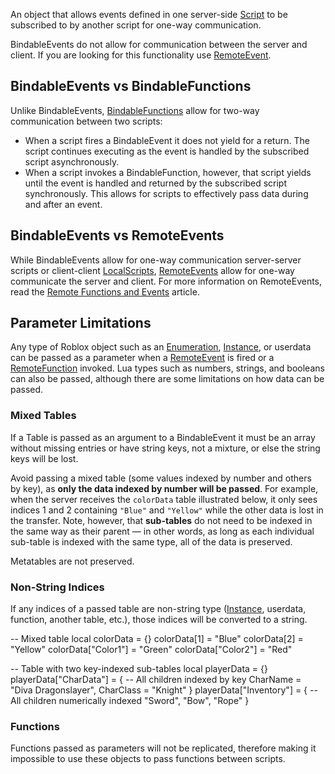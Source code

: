 An object that allows events defined in one server-side [Script](https://developer.roblox.com/en-us/api-reference/class/Script) to be subscribed to by another script for one-way communication.

BindableEvents do not allow for communication between the server and client. If you are looking for this functionality use [RemoteEvent](https://developer.roblox.com/en-us/api-reference/class/RemoteEvent).

BindableEvents vs BindableFunctions
-----------------------------------

Unlike BindableEvents, [BindableFunctions](https://developer.roblox.com/en-us/api-reference/class/BindableFunction) allow for two-way communication between two scripts:

*   When a script fires a BindableEvent it does not yield for a return. The script continues executing as the event is handled by the subscribed script asynchronously.
*   When a script invokes a BindableFunction, however, that script yields until the event is handled and returned by the subscribed script synchronously. This allows for scripts to effectively pass data during and after an event.

BindableEvents vs RemoteEvents
------------------------------

While BindableEvents allow for one-way communication server-server scripts or client-client [LocalScripts](https://developer.roblox.com/en-us/api-reference/class/LocalScript), [RemoteEvents](https://developer.roblox.com/en-us/api-reference/class/RemoteEvent) allow for one-way communicate the server and client. For more information on RemoteEvents, read the [Remote Functions and Events](https://developer.roblox.com/en-us/articles/Remote-Functions-and-Events) article.

Parameter Limitations
---------------------

Any type of Roblox object such as an [Enumeration](https://developer.roblox.com/api-reference/enum), [Instance](https://developer.roblox.com/en-us/api-reference/class/Instance), or userdata can be passed as a parameter when a [RemoteEvent](https://developer.roblox.com/en-us/api-reference/class/RemoteEvent) is fired or a [RemoteFunction](https://developer.roblox.com/en-us/api-reference/class/RemoteFunction) invoked. Lua types such as numbers, strings, and booleans can also be passed, although there are some limitations on how data can be passed.

### Mixed Tables

If a Table is passed as an argument to a BindableEvent it must be an array without missing entries or have string keys, not a mixture, or else the string keys will be lost.

Avoid passing a mixed table (some values indexed by number and others by key), as **only the data indexed by number will be passed**. For example, when the server receives the `colorData` table illustrated below, it only sees indices 1 and 2 containing `"Blue"` and `"Yellow"` while the other data is lost in the transfer. Note, however, that **sub-tables** do not need to be indexed in the same way as their parent — in other words, as long as each individual sub-table is indexed with the same type, all of the data is preserved.

Metatables are not preserved.

### Non-String Indices

If any indices of a passed table are non-string type ([Instance](https://developer.roblox.com/en-us/api-reference/class/Instance), userdata, function, another table, etc.), those indices will be converted to a string.

\-- Mixed table
local colorData = {}
colorData\[1\] = "Blue"
colorData\[2\] = "Yellow"
colorData\["Color1"\] = "Green"
colorData\["Color2"\] = "Red"

-- Table with two key-indexed sub-tables
local playerData = {}
playerData\["CharData"\] = {
  -- All children indexed by key
  CharName = "Diva Dragonslayer",
  CharClass = "Knight"
}
playerData\["Inventory"\] = {
  -- All children numerically indexed
  "Sword",
  "Bow",
  "Rope"
}

### Functions

Functions passed as parameters will not be replicated, therefore making it impossible to use these objects to pass functions between scripts.